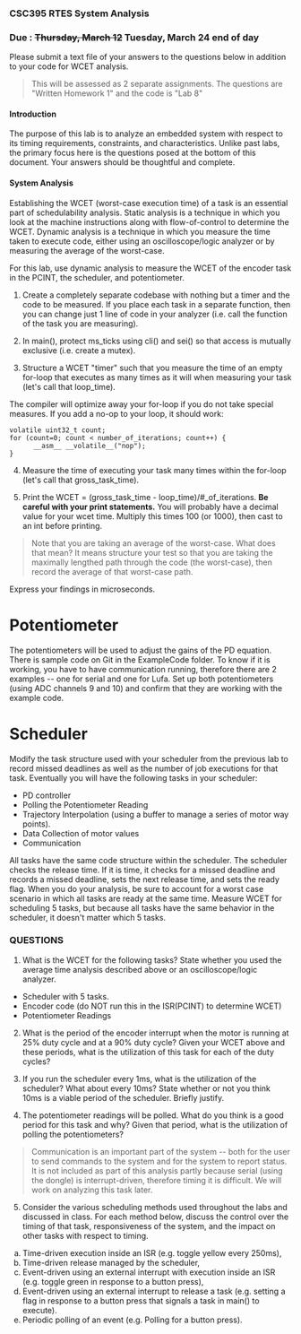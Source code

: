 ### CSC395 RTES System Analysis
### Due : <del>Thursday, March 12</del> Tuesday, March 24 end of day

Please submit a text file of your answers to the questions below in addition to your code for WCET analysis.

> This will be assessed as 2 separate assignments. The questions are "Written Homework 1" and the code is "Lab 8"

#### Introduction

The purpose of this lab is to analyze an embedded system with respect to its timing requirements, constraints, and characteristics. Unlike past labs, the primary focus here is the questions posed at the bottom of this document. Your answers should be thoughtful and complete.

#### System Analysis

Establishing the WCET (worst-case execution time) of a task is an essential part of schedulability analysis. Static analysis is a technique in which you look at the machine instructions along with flow-of-control to determine the WCET. Dynamic analysis is a technique in which you measure the time taken to execute code, either using an oscilloscope/logic analyzer or by measuring the average of the worst-case.

For this lab, use dynamic analysis to measure the WCET of the encoder task in the PCINT, the scheduler, and potentiometer.

1. Create a completely separate codebase with nothing but a timer and the code to be measured. If you place each task in a separate function, then you can change just 1 line of code in your analyzer (i.e. call the function of the task you are measuring).

2. In main(), protect ms_ticks using cli() and sei() so that access is mutually exclusive (i.e. create a mutex).

3. Structure a WCET "timer" such that you measure the time of an empty for-loop that executes as many times as it will when measuring your task (let's call that loop_time).

  The compiler will optimize away your for-loop if you do not take special measures. If you add a no-op to your loop, it should work:

  ```
  volatile uint32_t count;
  for (count=0; count < number_of_iterations; count++) {
        __asm__ __volatile__("nop");
  }
  ```

4. Measure the time of executing your task many times within the for-loop (let's call that gross_task_time).

5. Print the WCET = (gross_task_time - loop_time)/#_of_iterations. **Be careful with your print statements.** You will probably have a decimal value for your wcet time. Multiply this times 100 (or 1000), then cast to an int before printing.

> Note that you are taking an average of the worst-case. What does that mean? It means structure your test so that you are taking the maximally lengthed path through the code (the worst-case), then record the average of that worst-case path.

Express your findings in microseconds.

# Potentiometer

The potentiometers will be used to adjust the gains of the PD equation. There is sample code on Git in the ExampleCode folder. To know if it is working, you have to have communication running, therefore there are 2 examples -- one for serial and one for Lufa. Set up both potentiometers (using ADC channels 9 and 10) and confirm that they are working with the example code.

# Scheduler

Modify the task structure used with your scheduler from the previous lab to record missed deadlines as well as the number of job executions for that task. Eventually you will have the following tasks in your scheduler:

- PD controller
- Polling the Potentiometer Reading
- Trajectory Interpolation (using a buffer to manage a series of motor way points).
- Data Collection of motor values
- Communication

All tasks have the same code structure within the scheduler. The scheduler checks the release time. If it is time, it checks for a missed deadline and records a missed deadline, sets the next release time, and sets the ready flag. When you do your analysis, be sure to account for a worst case scenario in which all tasks are ready at the same time. Measure WCET for scheduling 5 tasks, but because all tasks have the same behavior in the scheduler, it doesn't matter which 5 tasks.

### QUESTIONS

1. What is the WCET for the following tasks? State whether you used the average time analysis described above or an oscilloscope/logic analyzer.

  - Scheduler with 5 tasks.
  - Encoder code (do NOT run this in the ISR(PCINT) to determine WCET)
  - Potentiometer Readings

2. What is the period of the encoder interrupt when the motor is running at 25% duty cycle and at a 90% duty cycle? Given your WCET above and these periods, what is the utilization of this task for each of the duty cycles?

3. If you run the scheduler every 1ms, what is the utilization of the scheduler? What about every 10ms? State whether or not you think 10ms is a viable period of the scheduler. Briefly justify.

4. The potentiometer readings will be polled. What do you think is a good period for this task and why? Given that period, what is the utilization of polling the potentiometers?

> Communication is an important part of the system -- both for the user to send commands to the system and for the system to report status. It is not included as part of this analysis partly because serial (using the dongle) is interrupt-driven, therefore timing it is difficult. We will work on analyzing this task later.

5. Consider the various scheduling methods used throughout the labs and discussed in class. For each method below, discuss the control over the timing of that task, responsiveness of the system, and the impact on other tasks with respect to timing.
<ol type="a">
  <li> Time-driven execution inside an ISR (e.g. toggle yellow every 250ms),
  <li> Time-driven release managed by the scheduler,
  <li> Event-driven using an external interrupt with execution inside an ISR (e.g. toggle green in response to a button press),
  <li> Event-driven using an external interrupt to release a task (e.g. setting a flag in response to a button press that signals a task in main() to execute).
  <li> Periodic polling of an event (e.g. Polling for a button press).
</ol>
